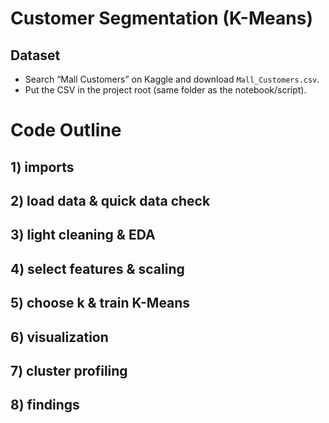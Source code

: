 # Customer Segmentation (K-Means) 

## Dataset
- Search “Mall Customers” on Kaggle and download `Mall_Customers.csv`.
- Put the CSV in the project root (same folder as the notebook/script).

# Code Outline 

## 1) imports

## 2) load data & quick data check

## 3) light cleaning & EDA

## 4) select features & scaling

## 5) choose k & train K-Means

## 6) visualization

## 7) cluster profiling

## 8) findings

